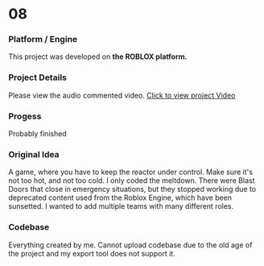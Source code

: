 # 08

### Platform / Engine
This project was developed on **the ROBLOX platform.**

### Project Details
Please view the audio commented video.
[Click to view project Video](https://hyper-tech.ch/!videos/SAE/08.mp4)

### Progess
Probably finished

### Original Idea
A game, where you have to keep the reactor under control. Make sure it's not too hot, and not too cold. I only coded the meltdown. There were Blast Doors that close in emergency situations, but they stopped working due to deprecated content used from the Roblox Engine, which have been sunsetted. I wanted to add multiple teams with many different roles.

### Codebase
Everything created by me. Cannot upload codebase due to the old age of the project and my export tool does not support it.